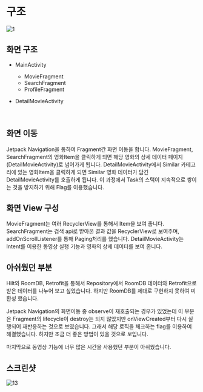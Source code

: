 # 구조


![1](https://github.com/yoonchanchoi/MovieApp/assets/74814647/a3f850b6-981b-49d2-8254-b3d05f352b1a)



## 화면 구조
- MainActivity 
    - MovieFragment
    - SearchFragment
    - ProfileFragment

- DetailMovieActivity
</br>

## 화면 이동
Jetpack Navigation을 통하여 Fragment간 화면 이동을 합니다.
MovieFragment, SearchFragment의 영화Item을 클릭하게 되면 해당 영화의 상세 데이터 페이지(DetailMovieActivity)로 넘어가게 됩니다.
DetailMovieActivity에서 Similar 카테고리에 있는 영화Item을 클릭하게 되면 Similar 영화 데이터가 담긴 DetailMovieActivity를 호출하게 됩니다. 이 과정에서 Task의 스택이 지속적으로 쌓이는 것을 방지하기 위해 Flag를 이용했습니다.
</br>


## 화면 View 구성
MovieFragment는 여러 RecyclerView를 통해서 Item을 보여 줍니다.
SearchFragment는 검색 api로 받아온 결과 값을 RecyclerView로 보여주며, addOnScrollListener를 통해 Paging처리를 했습니다.
DetailMovieActivity는 Intent를 이용한 동영상 실행 기능과 영화의 상세 데이터를 보여 줍니다.
</br>


## 아쉬웠던 부분
Hilt와 RoomDB, Retrofit을 통해서 Repository에서 RoomDB 데이터와 Retrofit으로 받은 데이터를 나누어 보고 싶었습니다.
하지만 RoomDB를 제대로 구현하지 못하여 미환성 했습니다.
</br>

Jetpack Navigation의 화면이동 중 observe이 재호출되는 경우가 있었는데 이 부분은 Fragment의 lifecycle이 destroy는 되지 않았지만 onViewCreated부터 
다시 실행되어 재반응하는 것으로 보였습니다. 그래서 해당 로직을 체크하는 flag를 이용하여 해결했습니다. 하지만 조금 더 좋은 방법이 있을 것으로 보입니다.
</br>

마지막으로 동영상 기능에 너무 많은 시간을 사용했던 부분이 아쉬웠습니다.
</br>


## 스크린샷

![13](https://github.com/yoonchanchoi/MovieApp/assets/74814647/cb075001-ecf4-42de-aba7-b20a0ebdaa6d)


